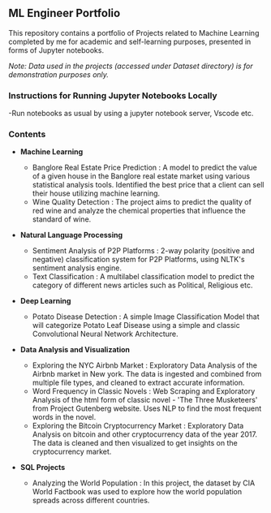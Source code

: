 ## ML Engineer Portfolio

This repository contains a portfolio of Projects related to Machine Learning completed by me for academic and self-learning purposes, presented in forms of Jupyter notebooks.

*Note: Data used in the projects (accessed under Dataset directory) is for demonstration purposes only.*

### Instructions for Running Jupyter Notebooks Locally
-Run notebooks as usual by using a jupyter notebook server, Vscode etc.

### Contents

- **Machine Learning**
    - Banglore Real Estate Price Prediction : A model to predict the value of a given house in the Banglore real estate market using various statistical analysis tools. Identified the best price that a client can sell their house utilizing machine learning.
    - Wine Quality Detection : The project aims to predict the quality of red wine and analyze the chemical properties that influence the standard of wine. 

- **Natural Language Processing**
    - Sentiment Analysis of P2P Platforms : 2-way polarity (positive and negative) classification system for P2P Platforms, using NLTK's sentiment analysis engine.
    - Text Classification : A multilabel classification model to predict the category of different news articles such as Political, Religious etc.

- **Deep Learning**
    - Potato Disease Detection : A simple Image Classification Model that will categorize Potato Leaf Disease using a simple and classic Convolutional Neural Network Architecture.
    
- **Data Analysis and Visualization**
    - Exploring the NYC Airbnb Market :  Exploratory Data Analysis of the Airbnb market in New york. The data is ingested and combined from multiple file types, and cleaned to extract accurate information.
    - Word Frequency in Classic Novels :  Web Scraping and Exploratory Analysis of the html form of classic novel - 'The Three Musketeers' from Project Gutenberg website. Uses NLP to find the most frequent words in the novel.
    - Exploring the Bitcoin Cryptocurrency Market : Exploratory Data Analysis on bitcoin and other cryptocurrency data of the year 2017. The data is cleaned and then visualized to get insights on the cryptocurrency market.

- **SQL Projects**
    - Analyzing the World Population : In this project, the dataset by CIA World Factbook was used to explore how the world population spreads across different countries.
